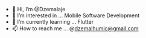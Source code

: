- 👋 Hi, I’m @Dzemalaje
- 👀 I’m interested in ... Mobile Software Development
- 🌱 I’m currently learning ... Flutter
- 📫 How to reach me ... @dzemalhumic@gmail.com
